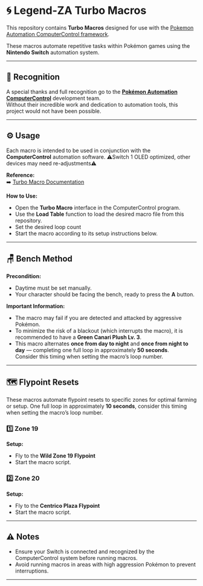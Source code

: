 # 🌀 Legend-ZA Turbo Macros

This repository contains **Turbo Macros** designed for use with the [Pokemon Automation ComputerControl framework](https://github.com/PokemonAutomation/ComputerControl/blob/master/Wiki/Programs/NintendoSwitch/TurboMacro.md).

These macros automate repetitive tasks within Pokémon games using the **Nintendo Switch** automation system.

---

## 💠 Recognition

A special thanks and full recognition go to the **[Pokémon Automation ComputerControl](https://github.com/PokemonAutomation/ComputerControl)** development team.  
Without their incredible work and dedication to automation tools, this project would not have been possible.

---

## ⚙️ Usage

Each macro is intended to be used in conjunction with the **ComputerControl** automation software.
⚠️Switch 1 OLED optimized, other devices may need re-adjustments⚠️

**Reference:**  
➡️ [Turbo Macro Documentation](https://github.com/PokemonAutomation/ComputerControl/blob/master/Wiki/Programs/NintendoSwitch/TurboMacro.md)

**How to Use:**
- Open the **Turbo Macro** interface in the ComputerControl program.  
- Use the **Load Table** function to load the desired macro file from this repository.
- Set the desired loop count
- Start the macro according to its setup instructions below.

---

## 🪑 Bench Method

**Precondition:**  
- Daytime must be set manually.  
- Your character should be facing the bench, ready to press the **A** button.

**Important Information:**  
- The macro may fail if you are detected and attacked by aggressive Pokémon.  
- To minimize the risk of a blackout (which interrupts the macro), it is recommended to have a **Green Canari Plush Lv. 3**.
- This macro alternates **once from day to night** and **once from night to day** — completing one full loop in approximately **50 seconds**.  
  Consider this timing when setting the macro’s loop number.

---

## 🗺️ Flypoint Resets

These macros automate flypoint resets to specific zones for optimal farming or setup.
One full loop in approximately **10 seconds**, consider this timing when setting the macro’s loop number.

### 1️⃣ Zone 19
**Setup:**  
- Fly to the **Wild Zone 19 Flypoint**  
- Start the macro script.

### 2️⃣ Zone 20
**Setup:**  
- Fly to the **Centrico Plaza Flypoint**  
- Start the macro script.

---

## ⚠️ Notes
- Ensure your Switch is connected and recognized by the ComputerControl system before running macros.
- Avoid running macros in areas with high aggression Pokémon to prevent interruptions.

---
